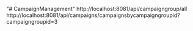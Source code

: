 "# CampaignManagement"
http://localhost:8081/api/campaigngroup/all
http://localhost:8081/api/campaigns/campaignsbycampaigngroupid?campaigngroupid=3